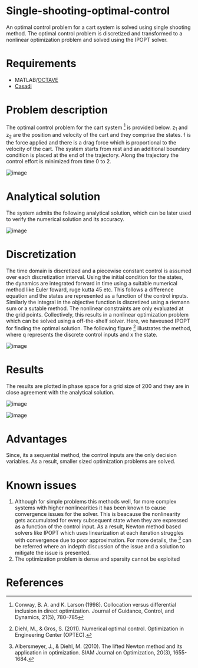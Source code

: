 # **Single-shooting-optimal-control**

An optimal control problem for a cart system is solved using single shooting method. The optimal control problem is discretized and transformed to a nonlinear optimization problem and solved using the IPOPT solver.

# Requirements
- MATLAB/[OCTAVE](https://octave.org/)
- [Casadi](https://web.casadi.org/)

# Problem description

The optimal control problem for the cart system [^1] is provided below. z<sub>1</sub> and z<sub>2</sub> are the position and velocity of the cart and they comprise the states. f is the force applied and there is a drag force which is proportional to the velocity of the cart. The system starts from rest and an additional boundary condition is placed at the end of the trajectory. Along the trajectory the control effort is minimized from time 0 to 2.

![image](https://user-images.githubusercontent.com/16457676/236567436-9d87b891-e74f-4299-802c-a394693c1f60.png)

# Analytical solution

The system admits the following analytical solution, which can be later used to verify the numerical solution and its accuracy.

![image](https://user-images.githubusercontent.com/16457676/236629178-b6da4837-b1d8-454d-9ec4-2d67fb1abeba.png)

# Discretization

The time domain is discretized and a piecewise constant control is assumed over each discretization interval. Using the initial condition for the states, the dynamics are integrated forward in time using a suitable numerical method like Euler foward, ruge kutta 45 etc. This follows a difference equation and the states are represented as a function of the control inputs. Similarly the integral in the objective function is discretized using a riemann sum or a sutable method. The nonlinear constraints are only evaluated at the grid points. Collectively, this results in a nonlinear optimization problem which can be solved using a off-the-shelf solver. Here, we haveused IPOPT for finding the optimal solution. The following figure [^2] illustrates the method, where q represents the discrete control inputs and x the state.

![image](https://user-images.githubusercontent.com/16457676/236629948-21ff2fb0-ab18-4f30-9996-298230e685be.png)

# Results

The results are plotted in phase space for a grid size of 200 and they are in close agreement with the analytical solution.

![image](https://github.com/sandeep026/Single-shooting-optimal-control/assets/16457676/fdd3bac6-e866-4300-8dcc-cc5924e10047)

![image](https://github.com/sandeep026/Single-shooting-optimal-control/assets/16457676/9bcdb07c-e4d3-4117-8086-dea87b1737be)

# Advantages

Since, its a sequential method, the control inputs are the only decision variables. As a result, smaller sized optimization problems are solved.


# Known issues

1. Although for simple problems this methods well, for more complex systems with higher nonlinearities it has been known to cause convergence issues for the solver. This is beacause the nonlinearity gets accumulated for every subsequent state when they are expressed as a function of the control input. As a result, Newton method based solvers like IPOPT which uses linearization at each iteration struggles with convergence due to poor approximation. For more details, the [^3] can be referred where an indepth discussion of the issue and a solution to mitigate the issue is presented.
2. The optimization problem is dense and sparsity cannot be exploited

# References

[^1]: Conway, B. A. and K. Larson (1998). Collocation versus differential inclusion in direct optimization. Journal of Guidance, Control, and Dynamics, 21(5), 780–785

[^2]: Diehl, M., & Gros, S. (2011). Numerical optimal control. Optimization in Engineering Center (OPTEC).

[^3]: Albersmeyer, J., & Diehl, M. (2010). The lifted Newton method and its application in optimization. SIAM Journal on Optimization, 20(3), 1655-1684.
